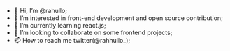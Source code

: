 - 👋 Hi, I’m @rahullo;
- 👀 I’m interested in front-end development and open source contribution;
- 🌱 I’m currently learning react.js;
- 💞️ I’m looking to collaborate on some frontend projects;
- 📫 How to reach me twitter(@rahhullo_);

<!---
rahullo/rahullo is a ✨ special ✨ repository because its `README.md` (this file) appears on your GitHub profile.
You can click the Preview link to take a look at your changes.
--->
